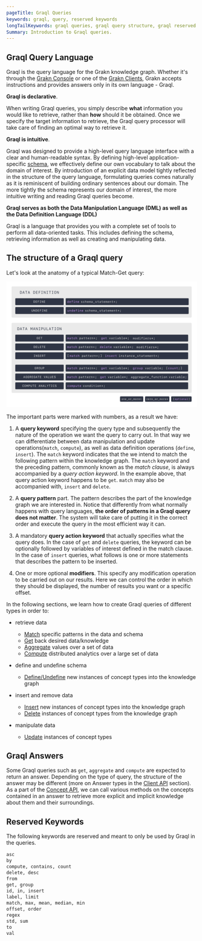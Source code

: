 ```yaml
---
pageTitle: Graql Queries
keywords: graql, query, reserved keywords
longTailKeywords: graql queries, graql query structure, graql reserved keywords
Summary: Introduction to Graql queries.
---
```


## Graql Query Language

Graql is the query language for the Grakn knowledge graph. Whether it's through the [Grakn Console](../02-running-grakn/02-console.md) or one of the [Grakn Clients](../03-client-api/00-overview.md), Grakn accepts instructions and provides answers only in its own language - Graql.

**Graql is declarative**.

When writing Graql queries, you simply describe **what** information you would like to retrieve, rather than **how** should it be obtained. Once we specify the target information to retrieve, the Graql query processor will take care of finding an optimal way to retrieve it.

**Graql is intuitive**.

Graql was designed to provide a high-level query language interface with a clear and human-readable syntax. By defining high-level application-specific [schema](../09-schema/00-overview.md),
we effectively define our own vocabulary to talk about the domain of interest. By introduction of an explicit data model tightly reflected in the structure of the query language,
formulating queries comes naturally as it is reminiscent of building ordinary sentences about our domain. The more tightly the schema represents our domain of interest,
the more intuitive writing and reading Graql queries become.

**Graql serves as both the Data Manipulation Language (DML) as well as the Data Definition Language (DDL)**

Graql is a language that provides you with a complete set of tools to perform all data-oriented tasks.
This includes defining the schema, retrieving information as well as creating and manipulating data. 


## The structure of a Graql query

Let's look at the anatomy of a typical Match-Get query:

![Query structure](../images/query/query-structure.png)

The important parts were marked with numbers, as a result we have:

  1. A **query keyword** specifying the query type and subsequently the nature of the operation we want the query to carry out.
  In that way we can differentiate between data manipulation and update operations(`match`, `compute`), as well as data definition operations (`define`, `insert`).
  The `match` keyword indicates that the we intend to match the following pattern within the knowledge graph.
  The `match` keyword and the preceding pattern, commonly known as the _match clause_, is always accompanied by a _query action keyword_.
  In the example above, that query action keyword happens to be `get`. `match` may also be accompanied with, `insert` and `delete`.
  
  1. A **query pattern** part. The pattern describes the part of the knowledge graph we are interested in.
  Notice that differently from what normally happens with query languages, **the order of patterns in a Graql query does not matter**.
  The system will take care of putting it in the correct order and execute the query in the most efficient way it can.

  1. A mandatory **query action keyword** that actually specifies what the query does. In the case of `get` and `delete` queries,
  the keyword can be optionally followed by variables of interest defined in the match clause. In the case of `insert` queries,
  what follows is one or more statements that describes the pattern to be inserted.
  
  1. One or more optional **modifiers**. This specify any modification operation to be carried out on our results. Here we can control the order in which they should be displayed, the number of results you want or a specific offset.

In the following sections, we learn how to create Graql queries of different types in order to:
- retrieve data
    * [Match](../10-query/01-match-clause.md) specific patterns in the data and schema   
    * [Get](../10-query/02-get-query.md) back desired data/knowledge
    * [Aggregate](../10-query/06-aggregate-query.md) values over a set of data
    * [Compute](../10-query/07-compute-query.md) distributed analytics over a large set of data

- define and undefine schema
    * [Define/Undefine](/docs/query/schema/concepts) new instances of concept types into the knowledge graph

- insert and remove data
    * [Insert](../10-query/03-insert-query.md) new instances of concept types into the knowledge graph
    * [Delete](../10-query/04-delete-query.md) instances of concept types from the knowledge graph

- manipulate data
    * [Update](/docs/query/update-query) instances of concept types

## Graql Answers

Some Graql queries such as `get`, `aggregate` and `compute` are expected to return an answer. Depending on the type of query, the structure of the answer may be different (more on Answer types in the [Client API](../03-client-api/00-overview.md#investigating-answers) section). As a part of the [Concept API](../04-concept-api/00-overview.md), we can call various methods on the concepts contained in an answer to retrieve more explicit and implicit knowledge about them and their surroundings.

## Reserved Keywords

The following keywords are reserved and meant to only be used by Graql in the queries.
<!-- test-ignore -->
```graql
asc
by
compute, contains, count
delete, desc
from
get, group
id, in, insert
label, limit
match, max, mean, median, min
offset, order
regex
std, sum
to
val
```